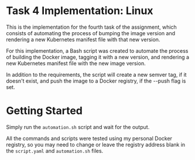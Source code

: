 # Task 4 Implementation: Linux

This is the implementation for the fourth task of the assignment, which consists of automating the process of bumping the image version and rendering a new Kubernetes manifest file with that new version.

For this implementation, a Bash script was created to automate the process of building the Docker image, tagging it with a new version, and rendering a new Kubernetes manifest file with the new image version.

In addition to the requirements, the script will create a new semver tag, if it doesn't exist, and push the image to a Docker registry, if the --push flag is set.

# Getting Started

Simply run the `automation.sh` script and wait for the output.

All the commands and scripts were tested using my personal Docker registry, so you may need to change or leave the registry address blank in the `script.yaml` and `automation.sh` files.